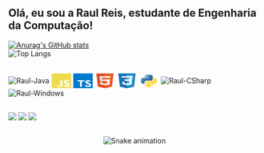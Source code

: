## Olá, eu sou a Raul Reis, estudante de Engenharia da Computação!

 
 
 [![Anurag's GitHub stats](https://github-readme-stats.vercel.app/api?username=raaulreis&show_icons=true&theme=radical)](https://github.com/raaulreis/github-readme-stats)  
 ![Top Langs](https://github-readme-stats.vercel.app/api/top-langs/?username=raaulreis&layout=compact&theme=radical)


  
<div style="display: inline_block"><br>
  <img align="center" alt="Raul-Java" height="42" width="40" src="https://cdn.jsdelivr.net/gh/devicons/devicon/icons/java/java-original.svg">
  <img align="center" alt="Raul-Js" height="30" width="40" src="https://raw.githubusercontent.com/devicons/devicon/master/icons/javascript/javascript-plain.svg">
  <img align="center" alt="Raul-Ts" height="30" width="40" src="https://raw.githubusercontent.com/devicons/devicon/master/icons/typescript/typescript-plain.svg">
  <img align="center" alt="Raul-HTML" height="30" width="40" src="https://raw.githubusercontent.com/devicons/devicon/master/icons/html5/html5-original.svg">
  <img align="center" alt="Raul-CSS" height="30" width="40" src="https://raw.githubusercontent.com/devicons/devicon/master/icons/css3/css3-original.svg">
  <img align="center" alt="Raul-Python" height="30" width="40" src="https://raw.githubusercontent.com/devicons/devicon/master/icons/python/python-original.svg">
  <img align="center" alt="Raul-CSharp" height="30" width="40" src="https://cdn.jsdelivr.net/gh/devicons/devicon@latest/icons/csharp/csharp-original.svg" />
  <img align="center" alt="Raul-Windows" height="30" width="40" src="https://cdn.jsdelivr.net/gh/devicons/devicon@latest/icons/windows11/windows11-original.svg" /></a>

</div>
  
  ##
 
<div> 
  <a href="https://instagram.com/raaulreis" target="_blank"><img src="https://img.shields.io/badge/-Instagram-%23E4405F?style=for-the-badge&logo=instagram&logoColor=white" target="_blank"></a>
  <a href = "mailto:raaulreis27@gmail.com"><img src="https://img.shields.io/badge/-Gmail-%23333?style=for-the-badge&logo=gmail&logoColor=white" target="_blank"></a>
  <a href="https://www.linkedin.com/in/raul-reis7/" target="_blank"><img src="https://img.shields.io/badge/-LinkedIn-%230077B5?style=for-the-badge&logo=linkedin&logoColor=white" target="_blank"></a> 
  
</div>

  ##

<div align="center">

![Snake animation](https://github.com/raaulreis/raaulreis/blob/output/github-contribution-grid-snake.svg)

</div>
